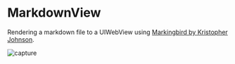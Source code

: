 # MarkdownView 

Rendering a markdown file to a UIWebView using [Markingbird by Kristopher Johnson](https://github.com/kristopherjohnson/Markingbird). 

![capture](http://labs.jasonsturges.com/swift/labs/markdown.png)
